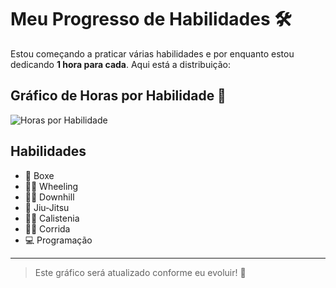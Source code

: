 # Meu Progresso de Habilidades 🛠️

Estou começando a praticar várias habilidades e por enquanto estou dedicando **1 hora para cada**. Aqui está a distribuição:

## Gráfico de Horas por Habilidade 🎯

![Horas por Habilidade](./horas_habilidades.png)

## Habilidades

- 🥊 Boxe
- 🚴‍♂️ Wheeling
- 🚵‍♂️ Downhill
- 🥋 Jiu-Jitsu
- 🤸‍♂️ Calistenia
- 🏃‍♂️ Corrida
- 💻 Programação

---

> Este gráfico será atualizado conforme eu evoluir! 🚀
